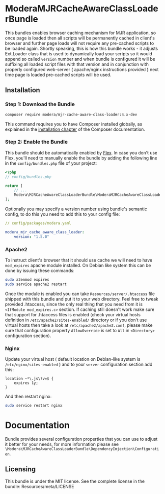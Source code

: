 # ModeraMJRCacheAwareClassLoaderBundle

This bundles enables browser caching mechanism for MJR application, so once page is loaded then all scripts will be
permanently cached in client's browser and further page loads will not require any pre-cached scripts to be loaded
again. Shortly speaking, this is how this bundle works - it adjusts Ext.Loader class that is used to dynamically load your
scripts so it would append so called `version` number and when bundle is configured it will be suffixing all loaded
script files with that version and in conjunction with properly configured web-server ( apache/nginx instructions
provided ) next time page is loaded pre-cached scripts will be used.

## Installation

### Step 1: Download the Bundle

``` bash
composer require modera/mjr-cache-aware-class-loader:4.x-dev
```

This command requires you to have Composer installed globally, as explained
in the [installation chapter](https://getcomposer.org/doc/00-intro.md) of the Composer documentation.

### Step 2: Enable the Bundle

This bundle should be automatically enabled by [Flex](https://symfony.com/doc/current/setup/flex.html).
In case you don't use Flex, you'll need to manually enable the bundle by
adding the following line in the `config/bundles.php` file of your project:

``` php
<?php
// config/bundles.php

return [
    // ...
    Modera\MJRCacheAwareClassLoaderBundle\ModeraMJRCacheAwareClassLoaderBundle::class => ['all' => true],
];
```

Optionally you may specify a version number using bundle's semantic config, to do this you need to add this to your 
config file:

``` yaml
// config/packages/modera.yaml

modera_mjr_cache_aware_class_loader:
    version: "1.5.0"
```

### Apache2

To instruct client's browser that it should use cache we will need to have `mod_expires` apache module installed. On Debian
like system this can be done by issuing these commands:

``` bash
sudo a2enmod expires
sudo service apache2 restart
```

Once the module is enabled you can take `Resources/server/.htaccess` file shipped with this bundle and put it to
your web directory. Feel free to tweak provided .htaccess, since the only real thing that you need from it is
`<IfModule mod_expires.c>` section. If caching still doesn't work make sure that support for .htaccess files is enabled
(check your virtual hosts definition in `/etc/apache2/sites-enabled/` directory or if you don't use virtual hosts
 then take a look at `/etc/apache2/apache2.conf`, please make sure that configuration property `AllowOverride` is set
 to `All` in `<Directory>` configuration section).

### Nginx

Update your virtual host ( default location on Debian-like system is `/etc/nginx/sites-enabled` ) and to your `server`
configuration section add this:

``` nginx
location ~*\.js\?v=$ {
    expires 1y;
}
```

And then restart nginx:

``` bash
sudo service restart nginx
```

# Documentation

Bundle provides several configuration properties that you can use to adjust it better for your needs, for
more information please see `\Modera\MJRCacheAwareClassLoaderBundle\DependencyInjection\Configuration`.

## Licensing

This bundle is under the MIT license. See the complete license in the bundle:
Resources/meta/LICENSE
